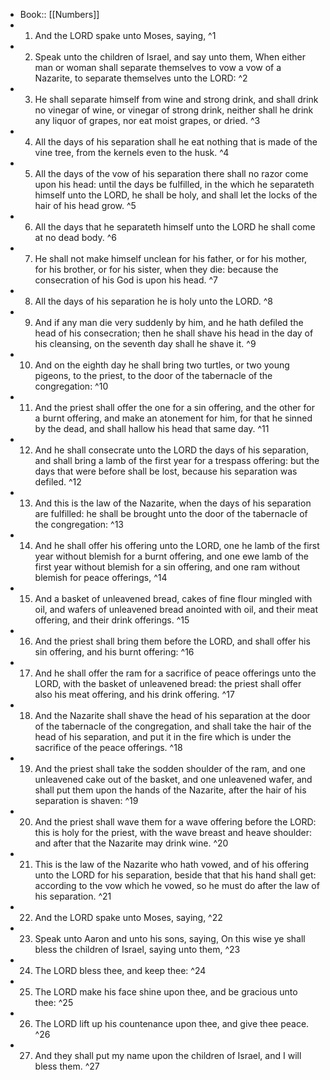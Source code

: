 - Book:: [[Numbers]]
- 1. And the LORD spake unto Moses, saying, ^1
- 2. Speak unto the children of Israel, and say unto them, When either man or woman shall separate themselves to vow a vow of a Nazarite, to separate themselves unto the LORD: ^2
- 3. He shall separate himself from wine and strong drink, and shall drink no vinegar of wine, or vinegar of strong drink, neither shall he drink any liquor of grapes, nor eat moist grapes, or dried. ^3
- 4. All the days of his separation shall he eat nothing that is made of the vine tree, from the kernels even to the husk. ^4
- 5. All the days of the vow of his separation there shall no razor come upon his head: until the days be fulfilled, in the which he separateth himself unto the LORD, he shall be holy, and shall let the locks of the hair of his head grow. ^5
- 6. All the days that he separateth himself unto the LORD he shall come at no dead body. ^6
- 7. He shall not make himself unclean for his father, or for his mother, for his brother, or for his sister, when they die: because the consecration of his God is upon his head. ^7
- 8. All the days of his separation he is holy unto the LORD. ^8
- 9. And if any man die very suddenly by him, and he hath defiled the head of his consecration; then he shall shave his head in the day of his cleansing, on the seventh day shall he shave it. ^9
- 10. And on the eighth day he shall bring two turtles, or two young pigeons, to the priest, to the door of the tabernacle of the congregation: ^10
- 11. And the priest shall offer the one for a sin offering, and the other for a burnt offering, and make an atonement for him, for that he sinned by the dead, and shall hallow his head that same day. ^11
- 12. And he shall consecrate unto the LORD the days of his separation, and shall bring a lamb of the first year for a trespass offering: but the days that were before shall be lost, because his separation was defiled. ^12
- 13. And this is the law of the Nazarite, when the days of his separation are fulfilled: he shall be brought unto the door of the tabernacle of the congregation: ^13
- 14. And he shall offer his offering unto the LORD, one he lamb of the first year without blemish for a burnt offering, and one ewe lamb of the first year without blemish for a sin offering, and one ram without blemish for peace offerings, ^14
- 15. And a basket of unleavened bread, cakes of fine flour mingled with oil, and wafers of unleavened bread anointed with oil, and their meat offering, and their drink offerings. ^15
- 16. And the priest shall bring them before the LORD, and shall offer his sin offering, and his burnt offering: ^16
- 17. And he shall offer the ram for a sacrifice of peace offerings unto the LORD, with the basket of unleavened bread: the priest shall offer also his meat offering, and his drink offering. ^17
- 18. And the Nazarite shall shave the head of his separation at the door of the tabernacle of the congregation, and shall take the hair of the head of his separation, and put it in the fire which is under the sacrifice of the peace offerings. ^18
- 19. And the priest shall take the sodden shoulder of the ram, and one unleavened cake out of the basket, and one unleavened wafer, and shall put them upon the hands of the Nazarite, after the hair of his separation is shaven: ^19
- 20. And the priest shall wave them for a wave offering before the LORD: this is holy for the priest, with the wave breast and heave shoulder: and after that the Nazarite may drink wine. ^20
- 21. This is the law of the Nazarite who hath vowed, and of his offering unto the LORD for his separation, beside that that his hand shall get: according to the vow which he vowed, so he must do after the law of his separation. ^21
- 22. And the LORD spake unto Moses, saying, ^22
- 23. Speak unto Aaron and unto his sons, saying, On this wise ye shall bless the children of Israel, saying unto them, ^23
- 24. The LORD bless thee, and keep thee: ^24
- 25. The LORD make his face shine upon thee, and be gracious unto thee: ^25
- 26. The LORD lift up his countenance upon thee, and give thee peace. ^26
- 27. And they shall put my name upon the children of Israel, and I will bless them. ^27
